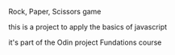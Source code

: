 Rock, Paper, Scissors game 

this is a project to apply the basics of javascript

it's part of the Odin project Fundations course 